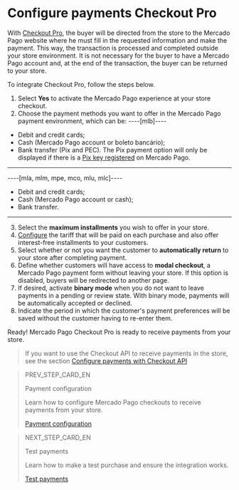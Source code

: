 # Configure payments Checkout Pro
 
With [Checkout Pro](/developers/en/guides/checkout-pro/landing), the buyer will be directed from the store to the Mercado Pago website where he must fill in the requested information and make the payment. This way, the transaction is processed and completed outside your store environment. It is not necessary for the buyer to have a Mercado Pago account and, at the end of the transaction, the buyer can be returned to your store.
 
To integrate Checkout Pro, follow the steps below.
 
1. Select **Yes** to activate the Mercado Pago experience at your store checkout.
2. Choose the payment methods you want to offer in the Mercado Pago payment environment, which can be:
 ----[mlb]----
 * Debit and credit cards;
 * Cash (Mercado Pago account or boleto bancário);
 * Bank transfer (Pix and PEC). The Pix payment option will only be displayed if there is a [Pix key registered](/developers/en/guides/checkout-api/receiving-payment-by-pix) on Mercado Pago.
 ------------
----[mla, mlm, mpe, mco, mlu, mlc]----
 * Debit and credit cards;
 * Cash (Mercado Pago account or cash);
 * Bank transfer.
  ------------
3. Select the **maximum installments** you wish to offer in your store.
4. [Configure](https://www.mercadopago[FAKER][URL][DOMAIN]/costs-section#from-section=menu) the tariff that will be paid on each purchase and also offer interest-free installments to your customers.
5. Select whether or not you want the customer to **automatically return** to your store after completing payment.
6. Define whether customers will have access to **modal checkout**, a Mercado Pago payment form without leaving your store. If this option is disabled, buyers will be redirected to another page.
7. If desired, activate **binary mode** when you do not want to leave payments in a pending or review state. With binary mode, payments will be automatically accepted or declined.
8. Indicate the period in which the customer's payment preferences will be saved without the customer having to re-enter them.

Ready! Mercado Pago Checkout Pro is ready to receive payments from your store.

> If you want to use the Checkout API to receive payments in the store, see the section [Configure payments with Checkout API](/developers/en/docs/prestashop/payment-configuration/checkout-api/introduction)

> PREV_STEP_CARD_EN
>
> Payment configuration
>
> Learn how to configure Mercado Pago checkouts to receive payments from your store.
>
> [Payment configuration](/developers/en/docs/prestashop/payment-configuration)

> NEXT_STEP_CARD_EN
>
> Test payments
>
> Learn how to make a test purchase and ensure the integration works.
>
> [Test payments](/developers/en/docs/prestashop/sales-processing/integration-test)